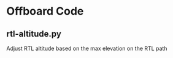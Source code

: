 # Offboard Code

## rtl-altitude.py
Adjust RTL altitude based on the max elevation on the RTL path

